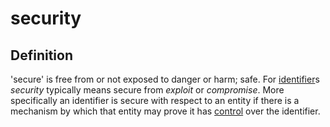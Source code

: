 # security
## Definition
'secure' is free from or not exposed to danger or harm; safe. For [identifier](identifier)s _security_ typically means secure from _exploit_ or _compromise_. More specifically an identifier is secure with respect to an entity if there is a mechanism by which that entity may prove it has [control](controller) over the identifier. 